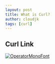 ```yaml
---
layout: post
title: What is Curl?
author: cloudjk
tags: [curl]
---
```

## Curl Link
<a href="https://www.lesstif.com/software-architect/curl-http-get-post-rest-api-14745703.html"><img src="/assets/img/posts/curl.png" alt="OperatorMonoFont"></a>